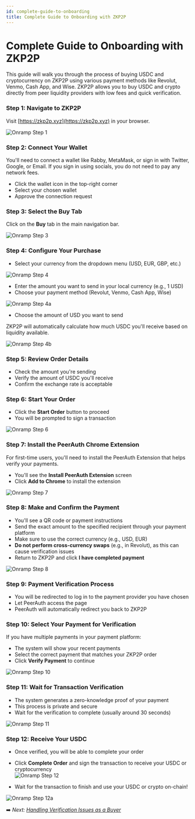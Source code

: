 ```yaml
---
id: complete-guide-to-onboarding
title: Complete Guide to Onboarding with ZKP2P
---
```


# Complete Guide to Onboarding with ZKP2P

This guide will walk you through the process of buying USDC and cryptocurrency on ZKP2P using various payment methods like Revolut, Venmo, Cash App, and Wise. ZKP2P allows you to buy USDC and crypto directly from peer liquidity providers with low fees and quick verification.

### Step 1: Navigate to ZKP2P

Visit [https://zkp2p.xyz](https://zkp2p.xyz) in your browser.

![Onramp Step 1](/img/onramping/OnrampStep1.avif)

### Step 2: Connect Your Wallet

You'll need to connect a wallet like Rabby, MetaMask, or sign in with Twitter, Google, or Email. If you sign in using socials, you do not need to pay any network fees.

- Click the wallet icon in the top-right corner  
- Select your chosen wallet  
- Approve the connection request  

### Step 3: Select the Buy Tab

Click on the **Buy** tab in the main navigation bar.

![Onramp Step 3](/img/onramping/OnrampStep3.avif)


### Step 4: Configure Your Purchase

- Select your currency from the dropdown menu (USD, EUR, GBP, etc.)  

![Onramp Step 4](/img/onramping/OnrampStep4.avif)

- Enter the amount you want to send in your local currency (e.g., 1 USD)  
- Choose your payment method (Revolut, Venmo, Cash App, Wise)  

![Onramp Step 4a](/img/onramping/OnrampStep4a.avif)

- Choose the amount of USD you want to send  

ZKP2P will automatically calculate how much USDC you'll receive based on liquidity available.

![Onramp Step 4b](/img/onramping/OnrampStep4b.avif)


### Step 5: Review Order Details

- Check the amount you're sending  
- Verify the amount of USDC you'll receive  
- Confirm the exchange rate is acceptable  

### Step 6: Start Your Order

- Click the **Start Order** button to proceed  
- You will be prompted to sign a transaction  

![Onramp Step 6](/img/onramping/OnrampStep6.avif)


### Step 7: Install the PeerAuth Chrome Extension

For first-time users, you'll need to install the PeerAuth Extension that helps verify your payments.

- You'll see the **Install PeerAuth Extension** screen  
- Click **Add to Chrome** to install the extension

![Onramp Step 7](/img/onramping/OnrampStep7.avif)


### Step 8: Make and Confirm the Payment

- You'll see a QR code or payment instructions  
- Send the exact amount to the specified recipient through your payment platform  
- Make sure to use the correct currency (e.g., USD, EUR)  
- **Do not perform cross-currency swaps** (e.g., in Revolut), as this can cause verification issues  
- Return to ZKP2P and click **I have completed payment**  

![Onramp Step 8](/img/onramping/OnrampStep8.avif)


### Step 9: Payment Verification Process

- You will be redirected to log in to the payment provider you have chosen  
- Let PeerAuth access the page  
- PeerAuth will automatically redirect you back to ZKP2P  

### Step 10: Select Your Payment for Verification

If you have multiple payments in your payment platform:

- The system will show your recent payments  
- Select the correct payment that matches your ZKP2P order  
- Click **Verify Payment** to continue  

![Onramp Step 10](/img/onramping/OnrampStep10.avif)


### Step 11: Wait for Transaction Verification

- The system generates a zero-knowledge proof of your payment  
- This process is private and secure  
- Wait for the verification to complete (usually around 30 seconds)  

![Onramp Step 11](/img/onramping/OnrampStep11.avif)


### Step 12: Receive Your USDC

- Once verified, you will be able to complete your order  
- Click **Complete Order** and sign the transaction to receive your USDC or cryptocurrency  
![Onramp Step 12](/img/onramping/OnrampStep12.avif)

- Wait for the transaction to finish and use your USDC or crypto on-chain!  

![Onramp Step 12a](/img/onramping/OnrampStep12a.avif)


➡️ _Next: [Handling Verification Issues as a Buyer](handling-verification-issues.md)_
